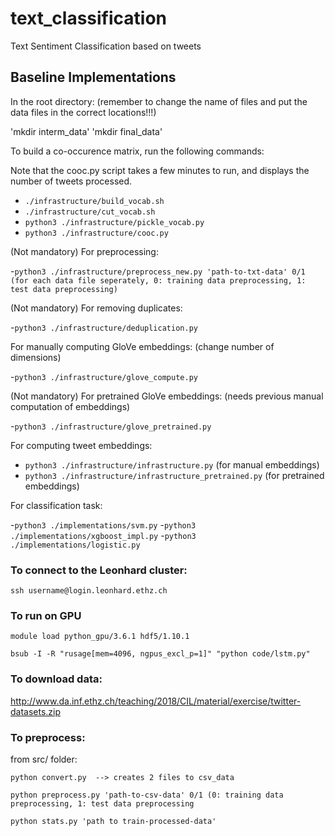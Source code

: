 # text_classification
Text Sentiment Classification based on tweets

## Baseline Implementations

In the root directory: (remember to change the name of files and put the data files
in the correct locations!!!)

'mkdir interm_data'
'mkdir final_data'

To build a co-occurence matrix, run the following commands:

Note that the cooc.py script takes a few minutes to run, and displays the number of tweets processed.

- `./infrastructure/build_vocab.sh`
- `./infrastructure/cut_vocab.sh`
- `python3 ./infrastructure/pickle_vocab.py`
- `python3 ./infrastructure/cooc.py`

(Not mandatory) For preprocessing:

-`python3 ./infrastructure/preprocess_new.py 'path-to-txt-data' 0/1 (for each data file seperately, 0: training data preprocessing, 1: test data preprocessing)`

(Not mandatory) For removing duplicates: 

-`python3 ./infrastructure/deduplication.py`

For manually computing GloVe embeddings: (change number of dimensions)

-`python3 ./infrastructure/glove_compute.py`

(Not mandatory) For pretrained GloVe embeddings: (needs previous manual computation of embeddings)

-`python3 ./infrastructure/glove_pretrained.py`

For computing tweet embeddings:

- `python3 ./infrastructure/infrastructure.py` (for manual embeddings)
- `python3 ./infrastructure/infrastructure_pretrained.py` (for pretrained embeddings)

For classification task:

-`python3 ./implementations/svm.py`
-`python3 ./implementations/xgboost_impl.py`
-`python3 ./implementations/logistic.py`

### To connect to the Leonhard cluster:
`ssh username@login.leonhard.ethz.ch`

### To run on GPU
`module load python_gpu/3.6.1 hdf5/1.10.1`

`bsub -I -R "rusage[mem=4096, ngpus_excl_p=1]" "python code/lstm.py"`

### To download data:
http://www.da.inf.ethz.ch/teaching/2018/CIL/material/exercise/twitter-datasets.zip

### To preprocess:
from src/ folder:

    python convert.py  --> creates 2 files to csv_data

    python preprocess.py 'path-to-csv-data' 0/1 (0: training data preprocessing, 1: test data preprocessing

    python stats.py 'path to train-processed-data'

